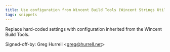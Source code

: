 ```yaml
---
title: Use configuration from Wincent Build Tools (Wincent Strings Utility, 205ed23)
tags: snippets
---
```


Replace hard-coded settings with configuration inherited from the Wincent Build Tools.

Signed-off-by: Greg Hurrell &lt;greg@hurrell.net&gt;
